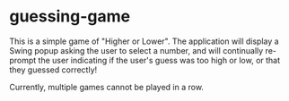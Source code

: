 # guessing-game
This is a simple game of "Higher or Lower". The application will display a Swing popup asking the user to select a number, and will continually re-prompt the user indicating if the user's guess was too high or low, or that they guessed correctly! 

Currently, multiple games cannot be played in a row.
